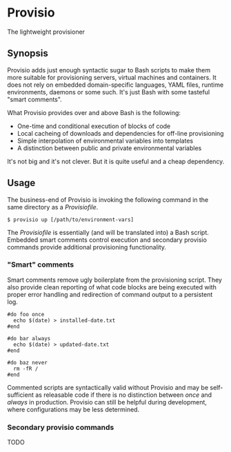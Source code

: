 # Provisio
The lightweight provisioner

## Synopsis
Provisio adds just enough syntactic sugar to Bash scripts to make them more suitable for provisioning servers, virtual machines and containers. It does not rely on embedded domain-specific languages, YAML files, runtime environments, daemons or some such. It's just Bash with some tasteful "smart comments". 

What Provisio provides over and above Bash is the following:

* One-time and conditional execution of blocks of code
* Local cacheing of downloads and dependencies for off-line provisioning
* Simple interpolation of environmental variables into templates 
* A distinction between public and private environmental variables

It's not big and it's not clever. But it is quite useful and a cheap dependency.

## Usage
The business-end of Provisio is invoking the following command in the same directory as a *Provisiofile*.

    $ provisio up [/path/to/environment-vars]
  
 The *Provisiofile* is essentially (and will be translated into) a Bash script. Embedded smart comments control execution and secondary provisio commands provide additional provisioning functionality. 
 
### "Smart" comments
 
Smart comments remove ugly boilerplate from the provisioning script. They also provide clean reporting of what code blocks are being executed with proper error handling and redirection of command output to a persistent log. 

    #do foo once
      echo $(date) > installed-date.txt
    #end
    
    #do bar always
      echo $(date) > updated-date.txt
    #end
    
    #do baz never
      rm -fR /
    #end
    
Commented scripts are syntactically valid without Provisio and may be self-sufficient as releasable code if there is no distinction between *once* and *always* in production. Provisio can still be helpful during development, where configurations may be less determined. 

### Secondary provisio commands

TODO
